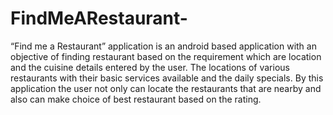 # FindMeARestaurant-

“Find me a Restaurant” application is an android based application with an objective of finding restaurant based on the requirement which are location and the cuisine details entered by the user. The locations of various restaurants with their basic services available and the daily specials. By this application the user not only can locate the restaurants that are nearby and also can make choice of best restaurant based on the rating.
